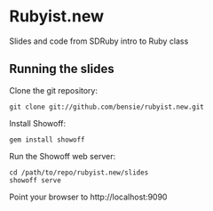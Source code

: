 # Rubyist.new

Slides and code from SDRuby intro to Ruby class

## Running the slides

Clone the git repository:

```
git clone git://github.com/bensie/rubyist.new.git
```

Install Showoff:

```
gem install showoff
```

Run the Showoff web server:

```
cd /path/to/repo/rubyist.new/slides
showoff serve
```

Point your browser to http://localhost:9090